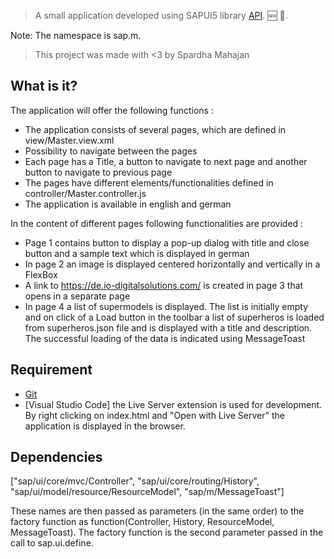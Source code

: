 
> A small application developed using SAPUI5 library [API](https://sapui5.hana.ondemand.com/#/api). 🆕 🎉.<br>

Note: The namespace is sap.m.

> This project was made with <3 by Spardha Mahajan

## What is it?

The application will offer the following functions :<br>

- The application consists of several pages, which are defined in view/Master.view.xml<br>
- Possibility to navigate between the pages<br>
- Each page has a Title, a button to navigate to next page and another button to navigate to previous page<br>
- The pages have different elements/functionalities defined in controller/Master.controller.js<br>
- The application is available in english and german<br>

In the content of different pages following functionalities are provided :<br>

 - Page 1 contains button to display a pop-up dialog with title and close button and a sample text which is displayed in german<br>
 - In page 2 an image is displayed centered horizontally and vertically in a FlexBox<br>
 - A link to https://de.io-digitalsolutions.com/ is created in page 3 that opens in a separate page<br>
 - In page 4 a list of supermodels is displayed. The list is initially empty and on click of a Load button in the toolbar a list of superheros is loaded from superheros.json file and is displayed with a title and description.
 The successful loading of the data is indicated using MessageToast<br>
 

## Requirement

-   [Git](https://git-scm.com/downloads)
-   [Visual Studio Code] the Live Server extension is used for development. By right clicking on
index.html and "Open with Live Server" the application is displayed in the browser.

## Dependencies

["sap/ui/core/mvc/Controller", "sap/ui/core/routing/History", 
"sap/ui/model/resource/ResourceModel", "sap/m/MessageToast"]

These names are then passed as parameters (in the same order) to the factory function  as function(Controller, History, ResourceModel, MessageToast). The factory function is the second parameter passed in the call to sap.ui.define.